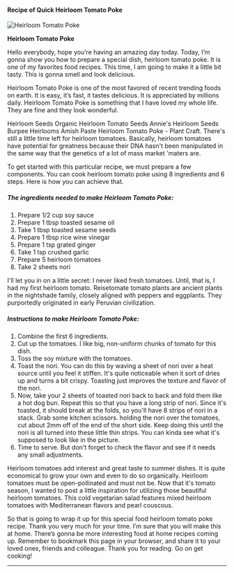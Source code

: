             

#### Recipe of Quick Heirloom Tomato Poke

![Heirloom Tomato Poke](https://img-global.cpcdn.com/recipes/5f79edc847952d7c/751x532cq70/heirloom-tomato-poke-recipe-main-photo.jpg)

**Heirloom Tomato Poke**

Hello everybody, hope you’re having an amazing day today. Today, I’m gonna show you how to prepare a special dish, heirloom tomato poke. It is one of my favorites food recipes. This time, I am going to make it a little bit tasty. This is gonna smell and look delicious.

Heirloom Tomato Poke is one of the most favored of recent trending foods on earth. It is easy, it’s fast, it tastes delicious. It is appreciated by millions daily. Heirloom Tomato Poke is something that I have loved my whole life. They are fine and they look wonderful.

Heirloom Seeds Organic Heirloom Tomato Seeds Annie's Heirloom Seeds Burpee Heirlooms Amish Paste Heirloom Tomato Poke - Plant Craft. There's still a little time left for heirloom tomatoes. Basically, heirloom tomatoes have potential for greatness because their DNA hasn't been manipulated in the same way that the genetics of a lot of mass market 'maters are.

To get started with this particular recipe, we must prepare a few components. You can cook heirloom tomato poke using 8 ingredients and 6 steps. Here is how you can achieve that.

##### The ingredients needed to make Heirloom Tomato Poke:

1.  Prepare 1/2 cup soy sauce
2.  Prepare 1 tbsp toasted sesame oil
3.  Take 1 tbsp toasted sesame seeds
4.  Prepare 1 tbsp rice wine vinegar
5.  Prepare 1 tsp grated ginger
6.  Take 1 tsp crushed garlic
7.  Prepare 5 heirloom tomatoes
8.  Take 2 sheets nori

I'll let you in on a little secret: I never liked fresh tomatoes. Until, that is, I had my first heirloom tomato. Reisetomate tomato plants are ancient plants in the nightshade family, closely aligned with peppers and eggplants. They purportedly originated in early Peruvian civilization.

##### Instructions to make Heirloom Tomato Poke:

1.  Combine the first 6 ingredients.
2.  Cut up the tomatoes. I like big, non-uniform chunks of tomato for this dish.
3.  Toss the soy mixture with the tomatoes.
4.  Toast the nori. You can do this by waving a sheet of nori over a heat source until you feel it stiffen. It's quite noticeable when it sort of dries up and turns a bit crispy. Toasting just improves the texture and flavor of the nori.
5.  Now, take your 2 sheets of toasted nori back to back and fold them like a hot dog bun. Repeat this so that you have a long strip of nori. Since it's toasted, it should break at the folds, so you'll have 8 strips of nori in a stack. Grab some kitchen scissors. holding the nori over the tomatoes, cut about 2mm off of the end of the short side. Keep doing this until the nori is all turned into these little thin strips. You can kinda see what it's supposed to look like in the picture.
6.  Time to serve. But don't forget to check the flavor and see if it needs any small adjustments.

Heirloom tomatoes add interest and great taste to summer dishes. It is quite economical to grow your own and even to do so organically. Heirloom tomatoes must be open-pollinated and must not be. Now that it's tomato season, I wanted to post a little inspiration for utilizing those beautiful heirloom tomatoes. This cold vegetarian salad features mixed heirloom tomatoes with Mediterranean flavors and pearl couscous.

So that is going to wrap it up for this special food heirloom tomato poke recipe. Thank you very much for your time. I’m sure that you will make this at home. There’s gonna be more interesting food at home recipes coming up. Remember to bookmark this page in your browser, and share it to your loved ones, friends and colleague. Thank you for reading. Go on get cooking!

* * *